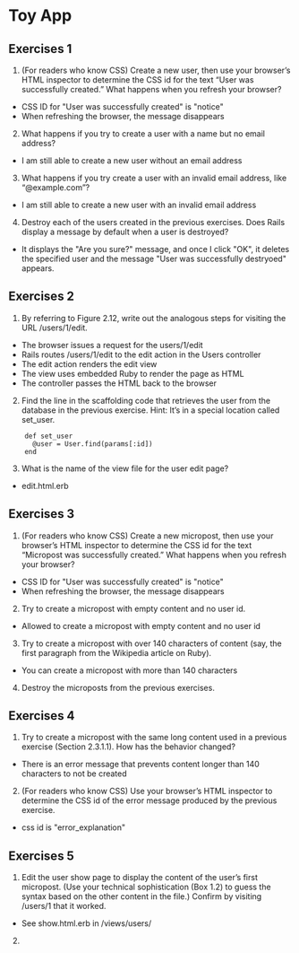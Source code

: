 # Toy App

## Exercises 1

1. (For readers who know CSS) Create a new user, then use your browser’s HTML inspector to determine the CSS id for the text “User was successfully created.” What happens when you refresh your browser?
* CSS ID for "User was successfully created" is "notice"
* When refreshing the browser, the message disappears
2. What happens if you try to create a user with a name but no email address?
* I am still able to create a new user without an email address
3. What happens if you try create a user with an invalid email address, like “@example.com”?
* I am still able to create a new user with an invalid email address
4. Destroy each of the users created in the previous exercises. Does Rails display a message by default when a user is destroyed?
* It displays the "Are you sure?" message, and once I click "OK", it deletes the specified user and the message "User was successfully destryoed" appears. 

## Exercises 2
1. By referring to Figure 2.12, write out the analogous steps for visiting the URL /users/1/edit.
* The browser issues a request for the users/1/edit
* Rails routes /users/1/edit to the edit action in the Users controller
* The edit action renders the edit view
* The view uses embedded Ruby to render the page as HTML
* The controller passes the HTML back to the browser
2. Find the line in the scaffolding code that retrieves the user from the database in the previous exercise. Hint: It’s in a special location called set_user.
```
    def set_user
      @user = User.find(params[:id])
    end
```
3. What is the name of the view file for the user edit page?
* edit.html.erb

## Exercises 3
1. (For readers who know CSS) Create a new micropost, then use your browser’s HTML inspector to determine the CSS id for the text “Micropost was successfully created.” What happens when you refresh your browser?
* CSS ID for "User was successfully created" is "notice"
* When refreshing the browser, the message disappears
2. Try to create a micropost with empty content and no user id.
* Allowed to create a micropost with empty content and no user id
3. Try to create a micropost with over 140 characters of content (say, the first paragraph from the Wikipedia article on Ruby).
* You can create a micropost with more than 140 characters
4. Destroy the microposts from the previous exercises.

## Exercises 4
1. Try to create a micropost with the same long content used in a previous exercise (Section 2.3.1.1). How has the behavior changed?
* There is an error message that prevents content longer than 140 characters to not be created
2. (For readers who know CSS) Use your browser’s HTML inspector to determine the CSS id of the error message produced by the previous exercise.
* css id is "error_explanation"

## Exercises 5
1. Edit the user show page to display the content of the user’s first micropost. (Use your technical sophistication (Box 1.2) to guess the syntax based on the other content in the file.) Confirm by visiting /users/1 that it worked.
* See show.html.erb in /views/users/
2. 